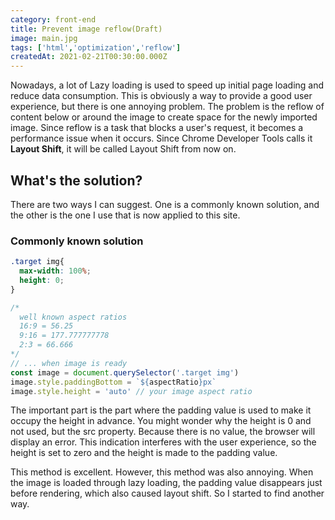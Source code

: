 ```yaml
---
category: front-end
title: Prevent image reflow(Draft)
image: main.jpg
tags: ['html','optimization','reflow']
createdAt: 2021-02-21T00:30:00.000Z
---
```


<v-image src="main.jpg"></v-image>

Nowadays, a lot of Lazy loading is used to speed up initial page loading and reduce data consumption. This is obviously
a way to provide a good user experience, but there is one annoying problem. <!--more--> The problem is the reflow of
content below or around the image to create space for the newly imported image. Since reflow is a task that blocks a
user's request, it becomes a performance issue when it occurs. Since Chrome Developer Tools calls it **Layout Shift**,
it will be called Layout Shift from now on.

## What's the solution?
There are two ways I can suggest. One is a commonly known solution, and the other is the one I use that is now applied to this site.

### Commonly known solution
```css
.target img{
  max-width: 100%;
  height: 0;
}
```

```js
/* 
  well known aspect ratios
  16:9 = 56.25
  9:16 = 177.777777778
  2:3 = 66.666
*/
// ... when image is ready
const image = document.querySelector('.target img')
image.style.paddingBottom = `${aspectRatio}px`
image.style.height = 'auto' // your image aspect ratio
```
The important part is the part where the padding value is used to make it occupy the height in advance. You might wonder why the height is 0 and not used, but the src property.
Because there is no value, the browser will display an error. This indication interferes with the user experience, so the height is set to zero and the height is made to the padding value.

This method is excellent. However, this method was also annoying. When the image is loaded through lazy loading, the
padding value disappears just before rendering, which also caused layout shift. So I started to find another way.

<!--
### Using aspect ratio
css 속성 중, aspect ratio가 있다. 비율을 지정하는 속성인데, Lazy loading을 할때 동적으로 높이와 너비를 가져와서 해당 속성으로 넣어주면
-->
